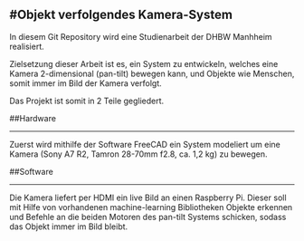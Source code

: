 #Objekt verfolgendes Kamera-System
---------------------------------

In diesem Git Repository wird eine Studienarbeit der DHBW Manhheim realisiert.

Zielsetzung dieser Arbeit ist es, ein System zu entwickeln, welches eine Kamera 2-dimensional (pan-tilt) bewegen kann, 
und Objekte wie Menschen, somit immer im Bild der Kamera verfolgt.


Das Projekt ist somit in 2 Teile gegliedert.


##Hardware
________
Zuerst wird mithilfe der Software FreeCAD ein System modeliert um eine Kamera (Sony A7 R2, Tamron 28-70mm f2.8, ca. 1,2 kg) zu bewegen.






##Software
________
Die Kamera liefert per HDMI ein live Bild an einen Raspberry Pi. Dieser soll mit Hilfe von vorhandenen machine-learning Bibliotheken Objekte erkennen und Befehle an die beiden Motoren des pan-tilt Systems schicken, sodass das Objekt immer im Bild bleibt.

